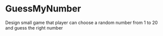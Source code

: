 # GuessMyNumber

Design small game that player can choose a random number from 1 to 20 and guess the right number
